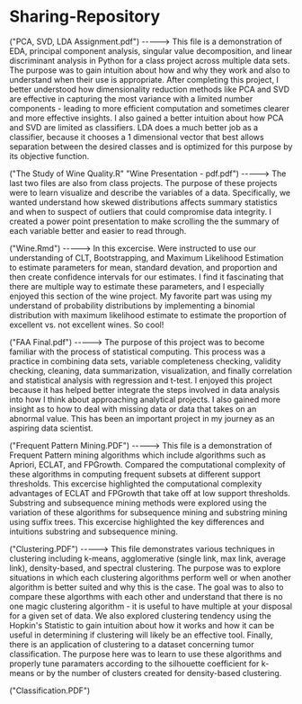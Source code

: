 # Sharing-Repository

("PCA, SVD, LDA Assignment.pdf") -----> 
This file is a demonstration of EDA, principal component analysis, singular value decomposition, and linear discriminant analysis in Python
for a class project across multiple data sets. The purpose was to gain intuition about how and why they work and also to understand when their use is appropriate. After completing this project, I better understood how dimensionality reduction methods like PCA and SVD are effective in capturing the most variance with a limited number components - leading to more efficient computation and sometimes clearer and more effective insights. I also gained a better intuition about how PCA and SVD are limited as classifiers. LDA does a much better job as a classifier, because it chooses a 1 dimensional vector that best allows separation between the desired classes and is optimized for this purpose by its objective function. 

("The Study of Wine Quality.R"
"Wine Presentation - pdf.pdf") ----->
The last two files are also from class projects. The purpose of these projects were to learn visualize and describe the variables of a data. 
Specifically, we wanted understand how skewed distributions affects summary statistics and when to suspect of outliers that could compromise
data integrity. I created a power point presentation to make scrolling the the summary of each variable better and easier to read through. 

("Wine.Rmd") -----> 
In this excercise. Were instructed to use our understanding of CLT, Bootstrapping, and Maximum Likelihood Estimation to estimate parameters for mean, standard devation, and proportion and then create confidence intervals for our estimates.  I find it fascinating that there are multiple way to estimate these parameters, and I especially enjoyed this section of the wine project. My favorite part was using my understand of probability distributions by implementing a binomial distribution with maximum likelihood estimate to estimate the proportion of excellent vs. not excellent wines. So cool! 

("FAA Final.pdf") ----->
The purpose of this project was to become familiar with the process of statistical computing. This process was a practice in combining data sets, variable completeness checking, validity checking, cleaning, data summarization, visualization, and finally correlation and statistical analysis with regression and t-test. I enjoyed this project because it has helped better integrate the steps involved in data analysis into how I think about approaching analytical projects. I also gained more insight as to how to deal with missing data or data that takes on an abnormal value. This has been an important project in my journey as an aspiring data scientist. 

("Frequent Pattern Mining.PDF") ----->
This file is a demonstration of Frequent Pattern mining algorithms which include algorithms such as Apriori, ECLAT, and FPGrowth. Compared the computational complexity of these algorithms in computing frequent subsets at different support thresholds. This excercise highlighted the computational complexity advantages of ECLAT and FPGrowth that take off at low support thresholds. Substring and subsequence mining methods were explored using the variation of these algorithms for subsequence mining and substring mining using suffix trees. This excercise highlighted the key differences and intuitions substring and subsequence mining. 

("Clustering.PDF") ----->
This file demonstrates various techniques in clustering including k-means, agglomerative (single link, max link, average link), density-based, and spectral clustering. The purpose was to explore situations in which each clustering algorithms perform well or when another algorithm is better suited and why this is the case. The goal was to also to compare these algorthms with each other and understand that there is no one magic clustering algorithm - it is useful to have multiple at your disposal for a given set of data. We also explored clustering tendency using the Hopkin's Statistic to gain intuition about how it works and how it can be useful in determining if clustering will likely be an effective tool. Finally, there is an application of clustering to a dataset concerning tumor classification. The purpose here was to learn to use these algorithms and properly tune paramaters according to the silhouette coefficient for k-means or by the number of clusters created for density-based clustering. 

("Classification.PDF") 
